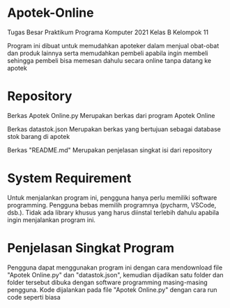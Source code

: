 # Apotek-Online
Tugas Besar Praktikum Programa Komputer 2021 Kelas B
Kelompok 11

Program ini dibuat untuk memudahkan apoteker dalam menjual obat-obat dan produk lainnya serta memudahkan pembeli apabila ingin membeli sehingga pembeli bisa memesan dahulu secara online tanpa datang ke apotek

# Repository
Berkas Apotek Online.py
    Merupakan berkas dari program Apotek Online
    
Berkas datastok.json
    Merupakan berkas yang bertujuan sebagai database stok barang di apotek
    
Berkas "README.md"
    Merupakan penjelasan singkat isi dari repository
    
# System Requirement
   Untuk menjalankan program ini, pengguna hanya perlu memiliki software programming. Pengguna bebas memilih programnya (pycharm, VSCode, dsb.). Tidak ada library khusus yang harus diinstal terlebih dahulu apabila ingin menjalankan program ini.
    
# Penjelasan Singkat Program
  Pengguna dapat menggunakan program ini dengan cara mendownload file "Apotek Online.py" dan "datastok.json", kemudian dijadikan satu folder dan folder tersebut dibuka dengan software programming masing-masing pengguna. Kode dijalankan pada file "Apotek Online.py" dengan cara run code seperti biasa


